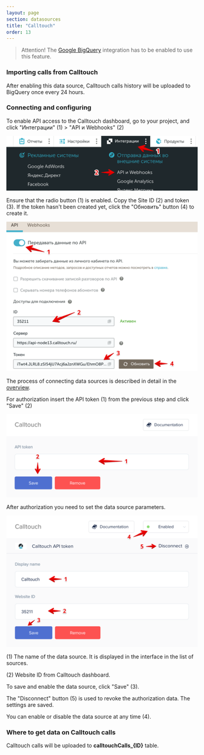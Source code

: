 ```yaml
---
layout: page
section: datasources
title: "Calltouch"
order: 13
---
```


> Attention! The [Google BigQuery](/integrations/google-bigquery) integration has to be enabled to use this feature.

### Importing calls from Calltouch

After enabling this data source, Calltouch calls history will be uploaded to BigQuery once every 24 hours.

### Connecting and configuring

To enable API access to the Calltouch dashboard, go to your project, and click "Интеграции" (1) > "API и Webhooks" (2)

![](/img/calltouch_1.png)

Ensure that the radio button (1) is enabled. Copy the Site ID (2) and token (3). If the token hasn't been created yet, click the "Обновить" button (4) to create it.

![](/img/calltouch_2.png)

The process of connecting data sources is described in detail in the [overview](https://docs.segmentstream.com/datasources/index).

For authorization insert the API token (1) from the previous step and click "Save" (2) 

![](/img/calltouch_3.png)

After authorization you need to set the data source parameters.

![](/img/calltouch_4.png)

(1) The name of the data source. It is displayed in the interface in the list of sources.

(2) Website ID from Calltouch dashboard.

To save and enable the data source, click "Save" (3).

The "Disconnect" button (5) is used to revoke the authorization data. The settings are saved.

You can enable or disable the data source at any time (4).

### Where to get data on Calltouch calls

Calltouch calls will be uploaded to **calltouchCalls_{ID}** table.
